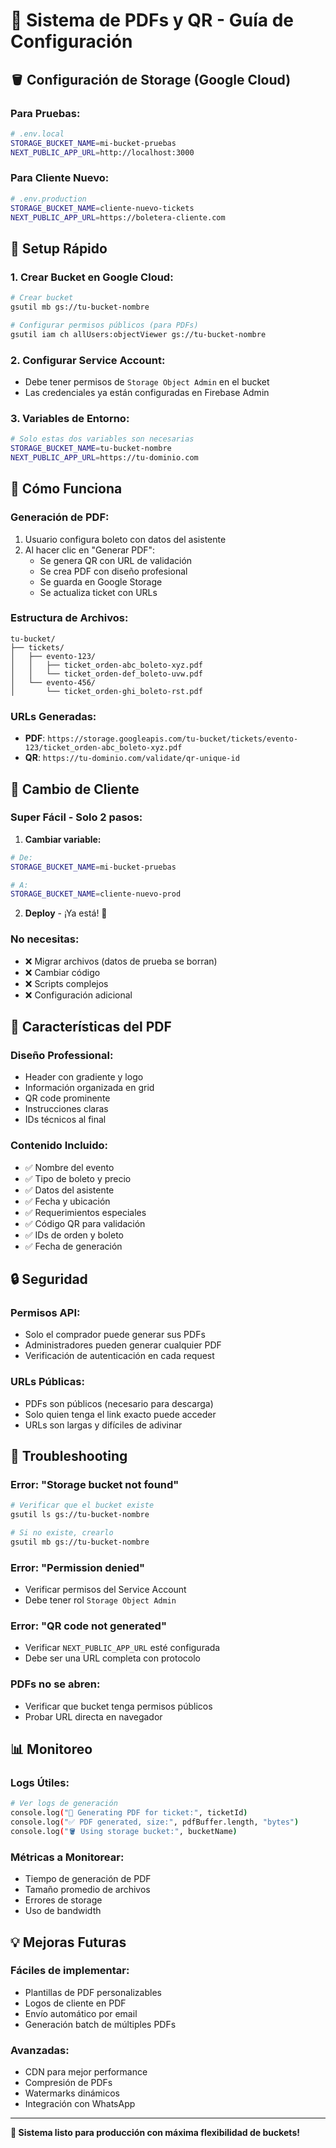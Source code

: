 # 🎫 Sistema de PDFs y QR - Guía de Configuración

## 🪣 **Configuración de Storage (Google Cloud)**

### **Para Pruebas:**
```bash
# .env.local
STORAGE_BUCKET_NAME=mi-bucket-pruebas
NEXT_PUBLIC_APP_URL=http://localhost:3000
```

### **Para Cliente Nuevo:**
```bash
# .env.production
STORAGE_BUCKET_NAME=cliente-nuevo-tickets
NEXT_PUBLIC_APP_URL=https://boletera-cliente.com
```

## 🚀 **Setup Rápido**

### **1. Crear Bucket en Google Cloud:**
```bash
# Crear bucket
gsutil mb gs://tu-bucket-nombre

# Configurar permisos públicos (para PDFs)
gsutil iam ch allUsers:objectViewer gs://tu-bucket-nombre
```

### **2. Configurar Service Account:**
- Debe tener permisos de `Storage Object Admin` en el bucket
- Las credenciales ya están configuradas en Firebase Admin

### **3. Variables de Entorno:**
```bash
# Solo estas dos variables son necesarias
STORAGE_BUCKET_NAME=tu-bucket-nombre
NEXT_PUBLIC_APP_URL=https://tu-dominio.com
```

## 📄 **Cómo Funciona**

### **Generación de PDF:**
1. Usuario configura boleto con datos del asistente
2. Al hacer clic en "Generar PDF":
   - Se genera QR con URL de validación
   - Se crea PDF con diseño profesional
   - Se guarda en Google Storage
   - Se actualiza ticket con URLs

### **Estructura de Archivos:**
```
tu-bucket/
├── tickets/
│   ├── evento-123/
│   │   ├── ticket_orden-abc_boleto-xyz.pdf
│   │   └── ticket_orden-def_boleto-uvw.pdf
│   └── evento-456/
│       └── ticket_orden-ghi_boleto-rst.pdf
```

### **URLs Generadas:**
- **PDF**: `https://storage.googleapis.com/tu-bucket/tickets/evento-123/ticket_orden-abc_boleto-xyz.pdf`
- **QR**: `https://tu-dominio.com/validate/qr-unique-id`

## 🔄 **Cambio de Cliente**

### **Super Fácil - Solo 2 pasos:**

1. **Cambiar variable:**
```bash
# De:
STORAGE_BUCKET_NAME=mi-bucket-pruebas

# A:
STORAGE_BUCKET_NAME=cliente-nuevo-prod
```

2. **Deploy** - ¡Ya está! 🎉

### **No necesitas:**
- ❌ Migrar archivos (datos de prueba se borran)
- ❌ Cambiar código
- ❌ Scripts complejos
- ❌ Configuración adicional

## 🎨 **Características del PDF**

### **Diseño Professional:**
- Header con gradiente y logo
- Información organizada en grid
- QR code prominente
- Instrucciones claras
- IDs técnicos al final

### **Contenido Incluido:**
- ✅ Nombre del evento
- ✅ Tipo de boleto y precio
- ✅ Datos del asistente
- ✅ Fecha y ubicación
- ✅ Requerimientos especiales
- ✅ Código QR para validación
- ✅ IDs de orden y boleto
- ✅ Fecha de generación

## 🔒 **Seguridad**

### **Permisos API:**
- Solo el comprador puede generar sus PDFs
- Administradores pueden generar cualquier PDF
- Verificación de autenticación en cada request

### **URLs Públicas:**
- PDFs son públicos (necesario para descarga)
- Solo quien tenga el link exacto puede acceder
- URLs son largas y difíciles de adivinar

## 🐛 **Troubleshooting**

### **Error: "Storage bucket not found"**
```bash
# Verificar que el bucket existe
gsutil ls gs://tu-bucket-nombre

# Si no existe, crearlo
gsutil mb gs://tu-bucket-nombre
```

### **Error: "Permission denied"**
- Verificar permisos del Service Account
- Debe tener rol `Storage Object Admin`

### **Error: "QR code not generated"**
- Verificar `NEXT_PUBLIC_APP_URL` esté configurada
- Debe ser una URL completa con protocolo

### **PDFs no se abren:**
- Verificar que bucket tenga permisos públicos
- Probar URL directa en navegador

## 📊 **Monitoreo**

### **Logs Útiles:**
```bash
# Ver logs de generación
console.log("🎫 Generating PDF for ticket:", ticketId)
console.log("✅ PDF generated, size:", pdfBuffer.length, "bytes")
console.log("🪣 Using storage bucket:", bucketName)
```

### **Métricas a Monitorear:**
- Tiempo de generación de PDF
- Tamaño promedio de archivos
- Errores de storage
- Uso de bandwidth

## 💡 **Mejoras Futuras**

### **Fáciles de implementar:**
- Plantillas de PDF personalizables
- Logos de cliente en PDF
- Envío automático por email
- Generación batch de múltiples PDFs

### **Avanzadas:**
- CDN para mejor performance
- Compresión de PDFs
- Watermarks dinámicos
- Integración con WhatsApp

---

**🎯 Sistema listo para producción con máxima flexibilidad de buckets!**

